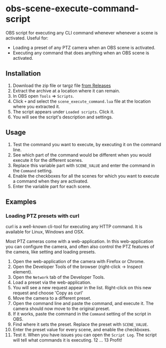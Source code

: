 # obs-scene-execute-command-script
OBS script for executing any CLI command whenever whenever a scene is activated. Useful for:
- Loading a preset of any PTZ camera when an OBS scene is activated.
- Executing any command that does anything when an OBS scene is activated.

## Installation
1. Download the zip file or targz file [from Releases](https://github.com/marklagendijk/obs-scene-execute-command-script/releases/tag/1.0.0)
2. Extract the archive at a location where it can remain.
3. In OBS open `Tools` => `Scripts`.
4. Click `+` and select the `scene_execute_command.lua` file at the location where you extracted it.
5. The script appears under `Loaded scripts`. Click it.
6. You will see the script's description and settings.

## Usage
1. Test the command you want to execute, by executing it on the command line.
2. See which part of the command would be different when you would execute it for the different scenes. 
3. Replace this variable part with `SCENE_VALUE` and enter the command in the `Command` setting.
4. Enable the checkboxes for all the scenes for which you want to execute a command when they are activated.
5. Enter the variable part for each scene.

## Examples
### Loading PTZ presets with curl
curl is a well-known cli-tool for executing any HTTP command. It is available for Linux, Windows and OSX.

Most PTZ cameras come with a web-application. In this web-application you can configure the camera, and often also control the PTZ features of the camera, like setting and loading presets.

1. Open the web-application of the camera with Firefox or Chrome.
2. Open the Developer Tools of the browser (right-click -> Inspect element).
3. Open the `Network` tab of the Developer Tools.
4. Load a preset via the web-application. 
5. You will see a new request appear in the list. Right-click on this new request and choose 'Copy as curl'
6. Move the camera to a different preset.
7. Open the command line and paste the command, and execute it. The camera should now move to the original preset.
8. If it works, paste the command in the `Command` setting of the script in OBS.
9. Find where it sets the preset. Replace the preset with `SCENE_VALUE`.
10. Enter the preset value for every scene, and enable the checkboxes.
11. Test it. When you have issues you can open the `Script Log`. The script will tell what commands it is executing.
12 ...
13 Profit!
